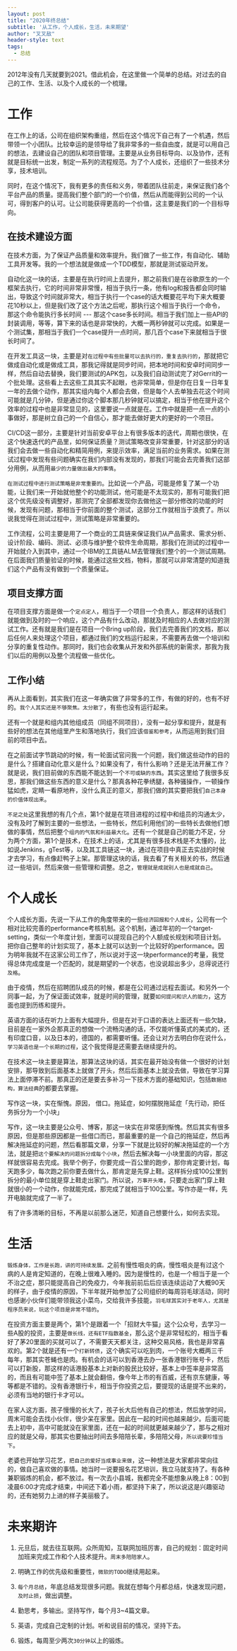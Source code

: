 ```yaml
---
layout: post
title: "2020年终总结"
subtitle: '从工作，个人成长，生活，未来期望'
author: "叉叉敌"
header-style: text
tags:
  - 总结
---
```


2012年没有几天就要到2021。借此机会，在这里做一个简单的总结。对过去的自己的工作、生活、以及个人成长的一个梳理。


# 工作


在工作上的话，公司在组织架构重组，然后在这个情况下自己有了一个机遇，然后带领一个小团队。比较幸运的是领导给了我非常多的一些自由度，就是可以用自己的想法，去建设自己的团队和项目管理。主要是从业务目标导向、以及协作，还有就是目标统一出发，制定一系列的流程规范。为了个人成长，还组织了一些技术分享，技术培训。

同时，在这个情况下，我有更多的责任和义务，带着团队往前走，来保证我们各个平台产品的质量。提高我们整个部门的一个价值，然后从而能得到公司的一个认可，得到客户的认可。让公司能获得更高的一个价值，这主要是我们的一个目标导向。



## 在技术建设方面

在技术方面，为了保证产品质量和效率提升。我们做了一些工作，有自动化、辅助工具开发等。我的一个想法就是做成一个TDD模型，那就是测试驱动开发。

自动化这一块的话，主要是在执行时间上去提升，那之前我们是在谷歌原生的一个框架去执行，它的时间非常非常慢，相当于执行一条，他有log和报告都会同时输出，导致这个时间就非常大，相当于执行一个case的话大概要花平均下来大概要花10秒以上，但是我们改了这个方法之后呢，那执行这个相当于执行一个命令，那这个命令能执行多长时间 --- 那这个case多长时间。相当于我们加上一些API的封装调用，等等，算下来的话也是非常快的，大概一两秒钟就可以完成。如果是一个测试集，那相当于我们一个case提升一点时间，那几百个case下来就相当于很长时间了。

在开发工具这一块，主要是对`在过程中有些批量可以去执行的，重复去执行的`，那就把它做成自动化或是做成工具，那我记得就是同步时间，把本地时间和安卓时间同步一样，然后自动去替换，我们要测试的APK包，以及我们自动测试完了对Gerrit的一个批处理。这些看上去这些工具其实不起眼，也非常简单，但是你在日复一日年复一年的去做个动作，那其实组内每个人都会去做，但是每个人去单独去花这个时间可能就是几分钟，但是通过你这个脚本那几秒钟就可以搞定，相当于他在提升这个效率的过程中也是非常显见的，这里要说一点就是在。工作中就是把一点一点的小事做好，那是树立自己的一个自信心，那才能去做好更大的更好的一个项目。



CI/CD这一部分，主要是针对当前安卓平台上有很多版本的迭代，周期也很快，在这个快速迭代的产品里，如何保证质量？测试策略改变非常重要，针对这部分的话我们会去做一些自动化和精简用例，来提示效率，满足当前的业务需求。如果在测试过程中发现有些问题确实在我们内部没有发现的，那我们可能会去完善我们这部分用例，从而用`最少的力量做出最大的事情`。


`在测试过程中进行测试策略是非常重要的`。比如说一个产品，可能是修复了某一个功能，让我们来一开始就他整个的功能测试，他可能是不太现实的，那有可能我们把这个优先级没有调整好，那测完了全部都发现你去做他这一部分修改的功能的时候，发现有问题，那相当于你前面的整个测试，这部分工作就相当于浪费了。所以说我觉得在测试过程中，测试策略是非常重要的。

工作流程，公司主要是用了一个商业的工具链来保证我们从产品需求、需求分析、设计阶段、编码、测试、必须与维护整个软件生命周期，那我们在测试的过程中一开始就介入到其中，通过一个IBM的工具链ALM去管理我们整个的一个测试周期。在后面我们质量验证的时候，能通过这些文档，物料，那就可以非常清楚的知道我们这个产品有没有做到一个质量保证。



##  项目支撑方面


在项目支撑方面是做一个`定点定人`，相当于一个项目一个负责人，那这样的话我们就能做到及时的一个响应，这个产品有什么改动，那就及时相应的人去做对应的测试工作。还有就是我们是在项目一个Bring up阶段，我们去完善我们的文档，那以后任何人来处理这个项目，都通过我们的文档运行起来，不需要再去做一个培训和分享的重复性动作。那同时，我们也会收集从开发和外部系统的新需求，那我为我们以后的用例以及整个流程做一些优化。



## 工作小结

再从上面看到，其实我们在这一年确实做了非常多的工作，有做的好的，也有不好的。`我个人其实还是不够聚焦。太分散了`，有些也没有运行起来。

还有一个就是和组内其他组成员（同组不同项目），没有一起分享和提升，就是有些好的想法在其他组里产生和落地执行，我们应该`借鉴和参考`，从而运用到我们目前的项目中去。


在之前面试字节跳动的时候，有一轮面试官问我一个问题，我们做这些动作的目的是什么？搭建自动化意义是什么？如果没有了，有什么影响？还是无法开展工作？就是说，我们目前做的东西能不能达到一个`不可或缺的东西`。其实这里给了我很多反思，那我们做这些东西的意义是什么？那真各种花拳绣腿，各种骚操作，一顿操作猛如虎，定睛一看原地杵，没什么真正的意义，那我们做的其实要把我们`自己本身的价值体现出来`。



`不足之处`这里我想的有几个点，第1个就是在项目进程的过程中和组员的沟通太少，没有及时了解到主要的一些想法，一些特长，然后利用他们的一些特长去做他们想做的事情，然后把整个`组内的气氛和利益最大化`。还有一个就是自己的能力不足，分为两个方面，第1个是技术，在技术上的话，尤其是有很多技术栈是不太懂的，比如说Jenkins，gTest等，以及其工具链这一块，通过在项目中真正去实战的时候才去学习，有点像赶鸭子上架。那管理这块的话，我去看了有关相关的书，然后通过一些培训，然后来做一些管理和调整。总之，`管理就是成就别人也是成就自己`。


# 个人成长

个人成长方面，先说一下从工作的角度带来的一些`经济回报和个人成长`，公司有一个相对比较完善的performance考核机制。这个机制，通过年初的一个target-setting，类似一个年度计划，里面可以提现自己的个人额成长规划和项目计划。把你自己整年的计划实现了，基本上就可以达到一个比较好的performance。因为明年我就不在这家公司工作了，所以说对于这一块performance的考量，我觉得总体完成度是一个匹配的，就是期望的一个状态，也没说超出多少，总得说还行`及格`。


由于疫情，然后在招聘团队成员的时候，都是在公司通过远程去面试。和另外一个同事一起，为了保证面试效率，就是时间的管理，就要`如何提问和识人的能力`，这方面也提到历练和提升。

英语方面的话在听力上面有大幅提升，但是在对于口语的表达上面还有一些欠缺，目前是在一家外企那真正的想做一个流畅沟通的话，不仅能听懂英式的美式的，还有印度口音，以及日本的，德国的，都需要听懂。还会让对方去明白你在说什么，`学习英语也是一个长期的过程`，这个我觉得是还需要去继续提升的。


在技术这一块主要是算法，那算法这块的话，其实在最开始没有做一个很好的计划安排，那导致到后面基本上就做了开头，然后后面基本上就没去做，导致在学习算法上面停滞不前。那真正的还是要去多补习一下技术方面的基础知识，包括`数据结构，算法经典`的都要去掌握。

写作这一块，实在惭愧。原因， 借口。拖延症，如何摆脱拖延症「先行动，把任务拆分为一个小块」

写作，这一块主要是公众号、博客，那这一块实在非常感到惭愧。然后其实有很多原因，但是那些原因都是一些借口而已，那最重要的是一个自己的拖延症，然后再解决拖延症的问题，然后看那篇文章，分享一下就是比较好的解决拖延症的一个方法，就是把`这个要解决的问题拆分成每个小块`，然后去解决每一小块里面的内容，那这样就很容易去完成。我举个例子，你要完成一百公里的跑步，那你肯定要计划，每天跑多少，每次跑之前你要去做什么，那肯定是先穿上鞋。这样拆分成100公里到拆分的最小单位就是穿上鞋走出家门。所以说，`万事开头难`，只要走出家门穿上鞋就很小的一个动作，你就能完成，那完成了就相当于100公里。写作亦是一样，先开电脑就完成了一半了。

有了许多清晰的目标，不再是以前那么迷茫，知道自己想要什么，如何去实现。

# 生活


`锻炼身体，工作是长跑，讲的可持续发展。`之前有慢性咽炎的病，慢性咽炎是有过这个病的人是肯定知道的，在晚上很难入睡的。因为是慢性的，也是一个相当于是一个不治之症，那只能提高自己的免疫力，今年我前前后后应该连续运动了大概90天的样子，由于疫情的原因，下半年就开始参加了公司组织的每周羽毛球活动，同时也感谢小伙伴们能带领我这小菜鸟，交给我许多技能，`羽毛球其实对于老年人，尤其是程序员来说，玩这个项目是非常不错的`。


在投资方面主要是两个，第1个是跟着一个「招财大牛猫」这个公众号，去学习一些A股的投资，主要是`做长线，还有ETF指数基金`，那么这个是非常轻松的，相当于看好了茅20里面的买就可以了，不需要天天都关注，这种交易风格，我也是非常喜欢的。第2个就是还有一个`打新转债`，这个确实可以吃到肉，一个账号大概两三千每年，那其实苍蝇也是肉。有机会的话可以到香港去办一张香港银行账号卡，然后可以打新股，那这样的话港股基本上对新的股民比较好，基本上中签率是非常高的，而且有可能中签了基本上就会翻倍，像今年上市的有百威，还有京东健康，等等都是不错的。没有香港银行卡，相当于你投资之后，要提现的话是提不出来的，必须有当地的银行卡才可以。




在家人这方面，孩子慢慢的长大了，孩子长大后他有自己的想法，然后放学时间，周末可能会去找小伙伴，很少呆在家里。因此在一起的时间也越来越少。后面可能去上初中，高中可能就没在家里面，还在一起的时间就更越来越少了，那与之相对应的就是父母，那其实也要抽出时间去多陪陪长辈，多陪陪父母，`所以说要珍惜当下`。


老婆也开始学习花艺，`把自己的爱好当成事业来做`，这一种想法是大家都非常向往的，做自己喜欢做的事情。她当时一说要报名花艺培训，我立马就支持了。有各种兼职锻炼的机会，都不放过。有一次去小县城，我都完全不能想象从晚上8：00到凌晨6:00才完成才结束，中间还下着小雨，都坚持下来了，所以说这是兴趣驱动的，还有她努力上进的样子美丽极了。

# 未来期许

1. 元旦后，就去往互联网。众所周知，互联网加班厉害，自己的规划：固定时间加班来完成工作和个人技术提升。`周末多陪陪家人`。


2. 明确工作的优先级和重要性，`微软的TODO`继续用起来。

3. `每个月总结`，年底总结发现很多问题。我就在想每个月都总结，快速发现问题，`及时止损`，做出调整。

4. 勤思考，多输出。坚持写作，每个月3~4篇文章。

5. 英语，完成自己定制的计划。听和说目前的情况，坚持下去。

6. 锻炼，每周至少两次`30分钟`以上的锻炼。
